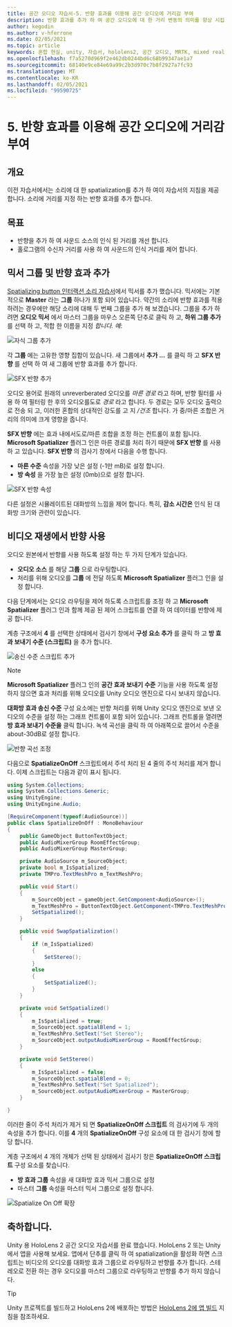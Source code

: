 ```yaml
---
title: 공간 오디오 자습서-5. 반향 효과를 이용해 공간 오디오에 거리감 부여
description: 반향 효과를 추가 하 여 공간 오디오에 대 한 거리 변동의 의미를 향상 시킵니다.
author: kegodin
ms.author: v-hferrone
ms.date: 02/05/2021
ms.topic: article
keywords: 혼합 현실, unity, 자습서, hololens2, 공간 오디오, MRTK, mixed reality toolkit, UWP, Windows 10, HRTF, head 관련 전송 함수, 반향, Microsoft Spatializer, 오디오 믹서, SFX 반향
ms.openlocfilehash: f7a5270d969f2e462db0244bd6c68b99347ae1a7
ms.sourcegitcommit: 68140e9ce84e69a99c2b3d970c7b8f2927a7fc93
ms.translationtype: MT
ms.contentlocale: ko-KR
ms.lasthandoff: 02/05/2021
ms.locfileid: "99590725"
---
```

# <a name="5-using-reverb-to-add-distance-to-spatial-audio"></a>5. 반향 효과를 이용해 공간 오디오에 거리감 부여

## <a name="overview"></a>개요

이전 자습서에서는 소리에 대 한 spatialization를 추가 하 여이 자습서의 지침을 제공 합니다. 소리에 거리를 지정 하는 반향 효과를 추가 합니다.

## <a name="objectives"></a>목표

* 반향을 추가 하 여 사운드 소스의 인식 된 거리를 개선 합니다.
* 홀로그램의 수신자 거리를 사용 하 여 사운드의 인식 거리를 제어 합니다.

## <a name="add-a-mixer-group-and-a-reverb-effect"></a>믹서 그룹 및 반향 효과 추가

[Spatializing button 인터랙션 소리 자습서](unity-spatial-audio-ch2.md)에서 믹서를 추가 했습니다. 믹서에는 기본적으로 **Master** 라는 **그룹** 하나가 포함 되어 있습니다. 약간의 소리에 반향 효과를 적용 하려는 경우에만 해당 소리에 대해 두 번째 그룹을 추가 해 보겠습니다. 그룹을 추가 하려면 **오디오 믹서** 에서 마스터 그룹을 마우스 오른쪽 단추로 클릭 하 고, **하위 그룹 추가** 를 선택 하 고, 적합 한 이름을 지정 _합니다. 예_:

![자식 그룹 추가](images/spatial-audio/spatial-audio-05-section1-step1-1.png)

각 **그룹** 에는 고유한 영향 집합이 있습니다. 새 그룹에서 **추가 ...** 를 클릭 하 고 **SFX 반향** 를 선택 하 여 새 그룹에 반향 효과를 추가 합니다.

![SFX 반향 추가](images/spatial-audio/spatial-audio-05-section1-step1-2.png)

오디오 용어로 원래의 unreverberated 오디오를 _마른 경로_ 라고 하며, 반향 필터를 사용 하 여 필터링 한 후의 오디오를도로 _경로_ 라고 합니다. 두 경로는 모두 오디오 출력으로 전송 되 고, 이러한 혼합의 상대적인 강도를 고 지 _/건조_ 합니다. 가 중/마른 조합은 거리의 의미에 크게 영향을 줍니다.

**SFX 반향** 에는 효과 내에서도로/마른 조합을 조정 하는 컨트롤이 포함 됩니다. **Microsoft Spatializer** 플러그 인은 마른 경로를 처리 하기 때문에 **SFX 반향** 를 사용 하 고 있습니다. **SFX 반향** 의 검사기 창에서 다음을 수행 합니다.

* **마른 수준** 속성을 가장 낮은 설정 (-1만 mB)로 설정 합니다.
* **방 속성** 을 가장 높은 설정 (0mb)으로 설정 합니다.

![SFX 반향 속성](images/spatial-audio/spatial-audio-05-section1-step1-3.png)

다른 설정은 시뮬레이트된 대화방의 느낌을 제어 합니다. 특히, **감소 시간은** 인식 된 대화방 크기와 관련이 있습니다.

## <a name="enable-reverb-on-the-video-playback"></a>비디오 재생에서 반향 사용

오디오 원본에서 반향를 사용 하도록 설정 하는 두 가지 단계가 있습니다.

* **오디오 소스** 를 해당 **그룹** 으로 라우팅합니다.
* 처리를 위해 오디오를 **그룹** 에 전달 하도록 **Microsoft Spatializer** 플러그 인을 설정 합니다.

다음 단계에서는 오디오 라우팅을 제어 하도록 스크립트를 조정 하 고 **Microsoft Spatializer** 플러그 인과 함께 제공 된 제어 스크립트를 연결 하 여 데이터를 반향에 제공 합니다.

계층 구조에서 **4** 를 선택한 상태에서 검사기 창에서 **구성 요소 추가** 를 클릭 하 고 **방 효과 보내기 수준 (스크립트)** 을 추가 합니다.

![송신 수준 스크립트 추가](images/spatial-audio/spatial-audio-05-section2-step1-1.png)

> [!NOTE]
> **Microsoft Spatializer** 플러그 인의 **공간 효과 보내기 수준** 기능을 사용 하도록 설정 하지 않으면 효과 처리를 위해 오디오를 Unity 오디오 엔진으로 다시 보내지 않습니다.

**대화방 효과 송신 수준** 구성 요소에는 반향 처리를 위해 Unity 오디오 엔진으로 보낸 오디오의 수준을 설정 하는 그래프 컨트롤이 포함 되어 있습니다. 그래프 컨트롤을 열려면 **방 효과 보내기 수준을** 클릭 합니다.  녹색 곡선을 클릭 하 여 아래쪽으로 끌어서 수준을 about-30dB로 설정 합니다.

![반향 곡선 조정](images/spatial-audio/spatial-audio-05-section2-step1-2.png)

다음으로 **SpatializeOnOff** 스크립트에서 주석 처리 된 4 줄의 주석 처리를 제거 합니다. 이제 스크립트는 다음과 같이 표시 됩니다.

```c#
using System.Collections;
using System.Collections.Generic;
using UnityEngine;
using UnityEngine.Audio;

[RequireComponent(typeof(AudioSource))]
public class SpatializeOnOff : MonoBehaviour
{
    public GameObject ButtonTextObject;
    public AudioMixerGroup RoomEffectGroup;
    public AudioMixerGroup MasterGroup;

    private AudioSource m_SourceObject;
    private bool m_IsSpatialized;
    private TMPro.TextMeshPro m_TextMeshPro;

    public void Start()
    {
        m_SourceObject = gameObject.GetComponent<AudioSource>();
        m_TextMeshPro = ButtonTextObject.GetComponent<TMPro.TextMeshPro>();
        SetSpatialized();
    }

    public void SwapSpatialization()
    {
        if (m_IsSpatialized)
        {
            SetStereo();
        }
        else
        {
            SetSpatialized();
        }
    }

    private void SetSpatialized()
    {
        m_IsSpatialized = true;
        m_SourceObject.spatialBlend = 1;
        m_TextMeshPro.SetText("Set Stereo");
        m_SourceObject.outputAudioMixerGroup = RoomEffectGroup;
    }

    private void SetStereo()
    {
        m_IsSpatialized = false;
        m_SourceObject.spatialBlend = 0;
        m_TextMeshPro.SetText("Set Spatialized");
        m_SourceObject.outputAudioMixerGroup = MasterGroup;
    }

}
```

이러한 줄이 주석 처리가 제거 되 면 **SpatializeOnOff 스크립트** 의 검사기에 두 개의 속성을 추가 합니다. 이를 **4** 개의 **SpatializeOnOff** 구성 요소에 대 한 검사기 창에 할당 합니다.

계층 구조에서 4 개의 개체가 선택 된 상태에서 검사기 창은 **SpatializeOnOff 스크립트** 구성 요소를 찾습니다.

* **방 효과 그룹** 속성을 새 대화방 효과 믹서 그룹으로 설정
* 마스터 **그룹** 속성을 마스터 믹서 그룹으로 설정 합니다.

![Spatialize On Off 확장](images/spatial-audio/spatial-audio-05-section2-step1-3.png)

## <a name="congratulations"></a>축하합니다.

Unity 용 HoloLens 2 공간 오디오 자습서를 완료 했습니다. HoloLens 2 또는 Unity에서 앱을 사용해 보세요. 앱에서 단추를 클릭 하 여 spatialization을 활성화 하면 스크립트는 비디오의 오디오를 대화방 효과 그룹으로 라우팅하고 반향를 추가 합니다. 스테레오로 전환 하는 경우 오디오를 마스터 그룹으로 라우팅하고 반향를 추가 하지 않습니다.

> [!TIP]
> Unity 프로젝트를 빌드하고 HoloLens 2에 배포하는 방법은 [HoloLens 2에 앱 빌드](mr-learning-base-02.md#building-your-application-to-your-hololens-2) 지침을 참조하세요.
